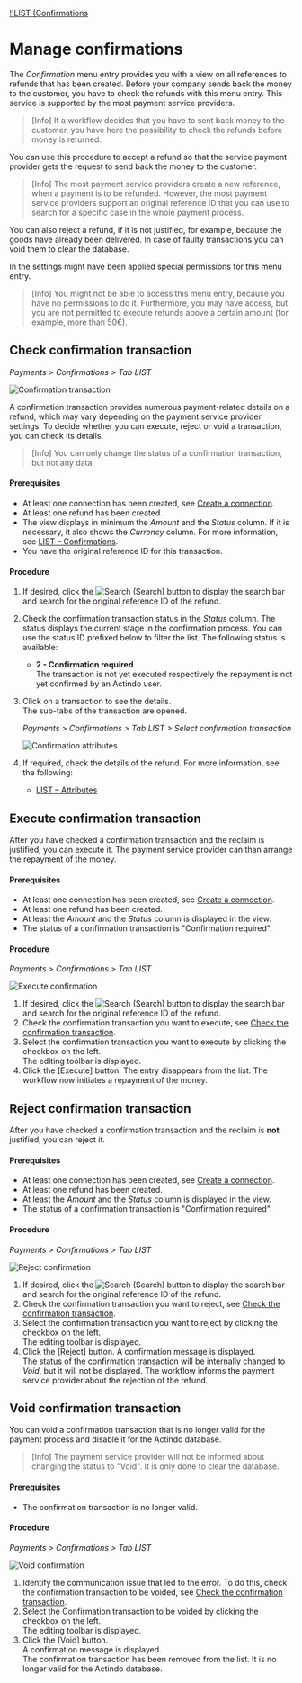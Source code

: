[!!LIST (Confirmations](../UserInterface/06a_ListConfirmations.md)


# Manage confirmations

The *Confirmation* menu entry provides you with a view on all references to refunds that has been created. Before your company sends back the money to the customer, you have to check the refunds with this menu entry. This service is supported by the most payment service providers.
> [Info] If a workflow decides that you have to sent back money to the customer, you have here the possibility to check the refunds before money is returned.   

You can use this procedure to accept a refund so that the service payment provider gets the request to send back the money to the customer.    
> [Info] The most payment service providers create a new reference, when a payment is to be refunded. However, the most payment service providers support an original reference ID that you can use to search for a specific case in the whole payment process.   

You can also reject a refund, if it is not justified, for example, because the goods have already been delivered. In case of faulty transactions you can void them to clear the database.   

In the settings might have been applied special permissions for this menu entry.
> [Info] You might not be able to access this menu entry, because you have no permissions to do it. Furthermore, you may have access, but you are not permitted to execute refunds above a certain amount (for example, more than 50€). 


## Check confirmation transaction  

*Payments > Confirmations > Tab LIST*  

![Confirmation transaction](../../Assets/Screenshots/Payments/Confirmations/LISTConfirmations.png "[Confirmation transaction]")

A confirmation transaction provides numerous payment-related details on a refund, which may vary depending on the payment service provider settings. To decide whether you can execute, reject or void a transaction, you can check its details.  
> [Info] You can only change the status of a confirmation transaction, but not any data.


#### Prerequisites 

- At least one connection has been created, see [Create a connection](../Integration/01_ManageConnections.md#create-a-connection).
- At least one refund has been created.
- The view displays in minimum the *Amount* and the *Status* column. If it is necessary, it also shows the *Currency* column. For more information, see [LIST &ndash; Confirmations](../UserInterface/06_ListConfirmations.md#create-view).
- You have the original reference ID for this transaction.

#### Procedure

1. If desired, click the ![Search](../../Assets/Icons/Search.png "[Search]") (Search) button to display the search bar and search for the original reference ID of the refund.
2. Check the confirmation transaction status in the *Status* column. The status displays the current stage in the confirmation process. You can use the status ID prefixed below to filter the list. The following status is available: 
    - **2 - Confirmation required**   
       The transaction is not yet executed respectively the repayment is not yet confirmed by an Actindo user.
    
3. Click on a transaction to see the details.   
    The sub-tabs of the transaction are opened.   

     *Payments > Confirmations > Tab LIST > Select confirmation transaction*  

    ![Confirmation attributes](../../Assets/Screenshots/Payments/Confirmations/AttributesConfirmation.png "[Confirmaton attributes]")
4. If required, check the details of the refund. For more information, see the following:
     - [LIST &ndash; Attributes](../UserInterface/06_ListConfirmations.md#confirmations-–-attributes)



## Execute confirmation transaction

After you have checked a confirmation transaction and the reclaim is justified, you can execute it. The payment service provider can than arrange the repayment of the money.  

#### Prerequisites
- At least one connection has been created, see [Create a connection](../Integration/01_ManageConnections.md#create-a-connection).
- At least one refund has been created.
- At least the *Amount* and the *Status* column is displayed in the view.
- The status of a confirmation transaction is "Confirmation required". 

#### Procedure
*Payments > Confirmations > Tab LIST*

![Execute confirmation](../../Assets/Screenshots/Payments/Confirmations/ChangeConfirmation.png "[Execute confirmaton]")

1. If desired, click the ![Search](../../Assets/Icons/Search.png "[Search]") (Search) button to display the search bar and search for the original reference ID of the refund.
2. Check the confirmation transaction you want to execute, see [Check the confirmation transaction](05_ManageConfirmations.md#check-confirmation-transaction).
2. Select the confirmation transaction you want to execute by clicking the checkbox on the left.   
    The editing toolbar is displayed.
3. Click the [Execute] button.
   The entry disappears from the list. The workflow now initiates a repayment of the money.



## Reject confirmation transaction

After you have checked a confirmation transaction and the reclaim is **not** justified, you can reject it.   

#### Prerequisites
- At least one connection has been created, see [Create a connection](../Integration/01_ManageConnections.md#create-a-connection).
- At least one refund has been created.
- At least the *Amount* and the *Status* column is displayed in the view.
- The status of a confirmation transaction is "Confirmation required". 

#### Procedure

*Payments > Confirmations > Tab LIST*

![Reject confirmation](../../Assets/Screenshots/Payments/Confirmations/ChangeConfirmation.png "[Reject confirmaton]")


1. If desired, click the ![Search](../../Assets/Icons/Search.png "[Search]") (Search) button to display the search bar and search for the original reference ID of the refund.
2. Check the confirmation transaction you want to reject, see [Check the confirmation transaction](./05_ManageConfirmations.md#check-confirmation-transaction).
2. Select the confirmation transaction you want to reject by clicking the checkbox on the left.   
    The editing toolbar is displayed.
3. Click the [Reject] button. 
   A confirmation message is displayed.    
   The status of the confirmation transaction will be internally changed to *Void*, but it will not be displayed. The workflow informs the payment service provider about the rejection of the refund.



## Void confirmation transaction  

You can void a confirmation transaction that is no longer valid for the payment process and disable it for the Actindo database. 
> [Info] The payment service provider will not be informed about changing the status to "Void". It is only done to clear the database.  

#### Prerequisites
- The confirmation transaction is no longer valid.

#### Procedure

*Payments > Confirmations > Tab LIST*

![Void confirmation](../../Assets/Screenshots/Payments/Confirmations/ChangeConfirmation.png "[Void confirmaton]")

1. Identify the communication issue that led to the error. To do this, check the confirmation transaction to be voided, see [Check the confirmation transaction](05_ManageConfirmations.md#check-confirmation-transaction).
2. Select the Confirmation transaction to be voided by clicking the checkbox on the left.   
    The editing toolbar is displayed.
3. Click the [Void] button.  
   A confirmation message is displayed.  
    The confirmation transaction has been removed from the list. It is no longer valid for the Actindo database.